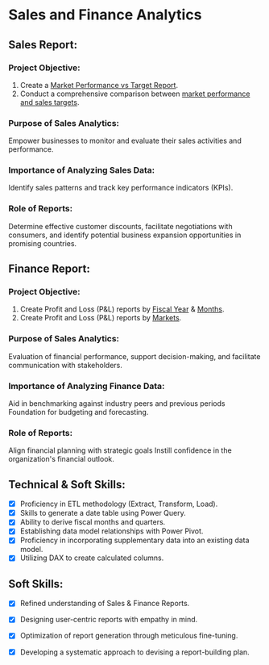 # Sales and Finance Analytics

## Sales Report:

### Project Objective:
1. Create a [Market Performance vs Target Report](Market_Performance_vs_Target_Report.pdf).
2. Conduct a comprehensive comparison between [market performance and sales targets](Market_Performance_vs_Target_Report.pdf).

### Purpose of Sales Analytics:
Empower businesses to monitor and evaluate their sales activities and performance.

### Importance of Analyzing Sales Data:
Identify sales patterns and track key performance indicators (KPIs).

### Role of Reports:
Determine effective customer discounts, facilitate negotiations with consumers, and identify potential business expansion opportunities in promising countries.

## Finance Report:

### Project Objective:
1. Create Profit and Loss (P&L) reports by [Fiscal Year](P&L_Statement_by_Fiscal_Year.pdf) & [Months](P&L_Statement_by_Months.pdf).
2. Create Profit and Loss (P&L) reports by [Markets](P&L_Statement_by_Markets.pdf).

### Purpose of Sales Analytics:
Evaluation of financial performance, support decision-making, and facilitate communication with stakeholders.

### Importance of Analyzing Finance Data:
Aid in benchmarking against industry peers and previous periods Foundation for budgeting and forecasting.

### Role of Reports:
Align financial planning with strategic goals Instill confidence in the organization's financial outlook.

## Technical & Soft Skills:
- [x] Proficiency in ETL methodology (Extract, Transform, Load).
- [x] Skills to generate a date table using Power Query.
- [x] Ability to derive fiscal months and quarters.
- [x] Establishing data model relationships with Power Pivot.
- [x] Proficiency in incorporating supplementary data into an existing data model.
- [x] Utilizing DAX to create calculated columns.

## Soft Skills:
- [x] Refined understanding of Sales & Finance Reports.
- [x] Designing user-centric reports with empathy in mind.
- [x] Optimization of report generation through meticulous fine-tuning.
- [x] Developing a systematic approach to devising a report-building plan.

